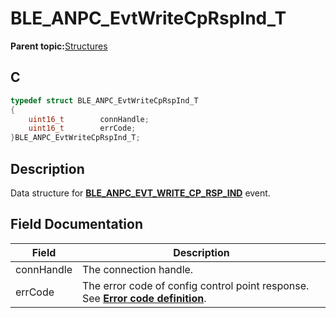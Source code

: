 # BLE\_ANPC\_EvtWriteCpRspInd\_T

**Parent topic:**[Structures](GUID-EEC87BE4-9397-4DE3-B2A3-A61C788AA4DE.md)

## C

```c
typedef struct BLE_ANPC_EvtWriteCpRspInd_T
{
    uint16_t        connHandle;
    uint16_t        errCode;
}BLE_ANPC_EvtWriteCpRspInd_T;
```

## Description

Data structure for **[BLE\_ANPC\_EVT\_WRITE\_CP\_RSP\_IND](GUID-19DD8E02-2F17-4294-AD2C-97BEB9E9F804.md)** event.

## Field Documentation

|Field|Description|
|-----|-----------|
|connHandle|The connection handle.|
|errCode|The error code of config control point response. See **[Error code definition](GUID-FCD9FB33-76F7-47F9-87FF-C19DF80C6059.md)**.|

